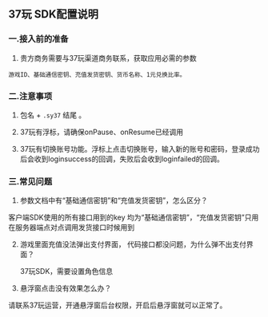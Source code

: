 ## 37玩 SDK配置说明

 ###  一.接入前的准备

  1. 贵方商务需要与37玩渠道商务联系，获取应用必需的参数

    游戏ID、基础通信密钥、充值发货密钥、货币名称、1元兑换比率。



### 二.注意事项

  1.  包名 + `.sy37`  结尾  。

  2.  37玩有浮标，请确保onPause、onResume已经调用

  3.  37玩有切换账号功能。浮标上点击切换账号，输入新的账号和密码，登录成功后会收到loginsuccess的回调，失败后会收到loginfailed的回调。


### 三.常见问题

   1. 参数文档中有“基础通信密钥”和“充值发货密钥”，怎么区分？

   客户端SDK使用的所有接口用到的key 均为“基础通信密钥”，“充值发货密钥”只用在服务器端点对点调用发货接口时候用到

   2. 游戏里面充值没法弹出支付界面， 代码接口都没问题，为什么弹不出支付界面？

      37玩SDK，需要设置角色信息

   3. 悬浮窗点击没有效果怎么办？

  请联系37玩运营，开通悬浮窗后台权限，开启后悬浮窗就可以正常了。
